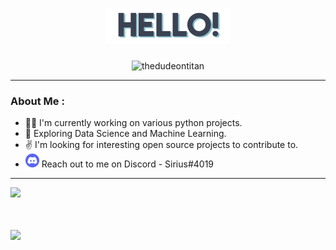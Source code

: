 <h1 align="center">
    <img src="https://github.com/thedudeontitan/thedudeontitan/blob/master/assets/HELLO.png">
</h1>

<p align="center">
    <img src="https://komarev.com/ghpvc/?username=thedudeontitan&style=flat-square" alt="thedudeontitan"/> 
</p>

---

### About Me :

- :man_technologist: I'm currently working on various python projects.
- :seedling: Exploring Data Science and Machine Learning.
- :v: I'm looking for interesting open source projects to contribute to.
- ![discord badge](https://github.com/thedudeontitan/thedudeontitan/blob/master/assets/Discord-Logo-Circle-1536x1536.png) Reach out to me on Discord - Sirius#4019

---

<img align="left" width="35%" src="https://github-readme-stats.vercel.app/api?username=thedudeontitan&theme=nord&show_icons=true">
</br>
</br>
</br>
</br>
<img align="left" width="35%" src="https://github-readme-stats.vercel.app/api/top-langs/?username=thedudeontitan&langs_count=8&theme=nord">
